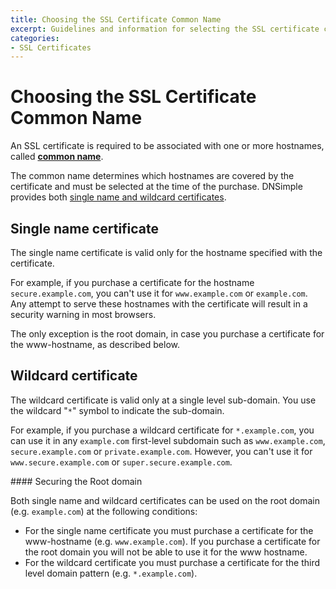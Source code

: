 ```yaml
---
title: Choosing the SSL Certificate Common Name
excerpt: Guidelines and information for selecting the SSL certificate common name.
categories:
- SSL Certificates
---
```


# Choosing the SSL Certificate Common Name

An SSL certificate is required to be associated with one or more hostnames, called [**common name**](/articles/what-is-common-name/).

The common name determines which hostnames are covered by the certificate and must be selected at the time of the purchase. DNSimple provides both [single name and wildcard certificates](/articles/ssl-certificates).

## Single name certificate

The single name certificate is valid only for the hostname specified with the certificate.

For example, if you purchase a certificate for the hostname `secure.example.com`, you can't use it for `www.example.com` or `example.com`. Any attempt to serve these hostnames with the certificate will result in a security warning in most browsers.

The only exception is the root domain, in case you purchase a certificate for the www-hostname, as described below.

## Wildcard certificate

The wildcard certificate is valid only at a single level sub-domain. You use the wildcard "`*`" symbol to indicate the sub-domain.

For example, if you purchase a wildcard certificate for `*.example.com`, you can use it in any `example.com` first-level subdomain such as `www.example.com`, `secure.example.com` or `private.example.com`. However, you can't use it for `www.secure.example.com` or `super.secure.example.com`.

<note>
#### Securing the Root domain

Both single name and wildcard certificates can be used on the root domain (e.g. `example.com`) at the following conditions:

- For the single name certificate you must purchase a certificate for the www-hostname (e.g. `www.example.com`). If you purchase a certificate for the root domain you will not be able to use it for the www hostname.
- For the wildcard certificate you must purchase a certificate for the third level domain pattern (e.g. `*.example.com`).

</note>

